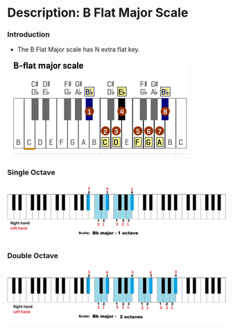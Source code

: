 # Description: B Flat Major Scale

### Introduction
* The B Flat Major scale has N extra flat key.

![](images/major-scale-09-b-flat-major-scale.png)

### Single Octave
![](images/major-scale-09-b-flat-major-scale-1-octave.jpg)

### Double Octave
![](images/major-scale-09-b-flat-major-scale-2-octave.jpg)
